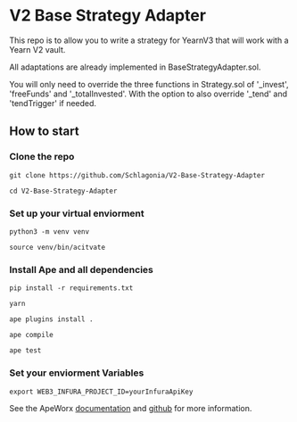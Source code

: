 # V2 Base Strategy Adapter

This repo is to allow you to write a strategy for YearnV3 that will work with a Yearn V2 vault.

All adaptations are already implemented in BaseStrategyAdapter.sol.

You will only need to override the three functions in Strategy.sol of '_invest', 'freeFunds' and '_totalInvested'. With the option to also override '_tend' and 'tendTrigger' if needed.

## How to start

### Clone the repo

    git clone https://github.com/Schlagonia/V2-Base-Strategy-Adapter

    cd V2-Base-Strategy-Adapter

### Set up your virtual enviorment

    python3 -m venv venv

    source venv/bin/acitvate

### Install Ape and all dependencies

    pip install -r requirements.txt
    
    yarn
    
    ape plugins install .
    
    ape compile
    
    ape test
    
### Set your enviorment Variables

    export WEB3_INFURA_PROJECT_ID=yourInfuraApiKey

See the ApeWorx [documentation](https://docs.apeworx.io/ape/stable/) and [github](https://github.com/ApeWorX/ape) for more information.